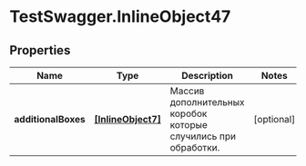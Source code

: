 # TestSwagger.InlineObject47

## Properties

Name | Type | Description | Notes
------------ | ------------- | ------------- | -------------
**additionalBoxes** | [**[InlineObject7]**](InlineObject7.md) | Массив дополнительных коробок которые случились при обработки. | [optional] 


